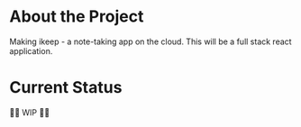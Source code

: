 # About the Project
Making ikeep - a note-taking app on the cloud. This will be a full stack react application.

# Current Status
  🔧🔧 WIP  🔧🔧 
